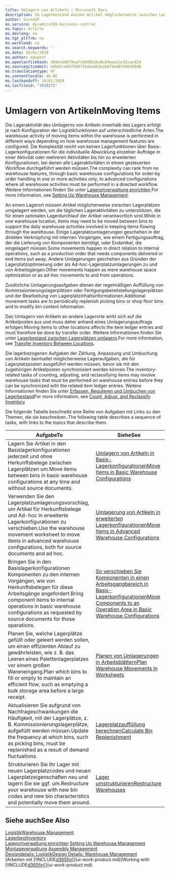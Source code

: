 ```yaml
---
title: Umlagern von Artikeln | Microsoft Docs
description: Im Lagerbestand müssen Artikel möglicherweise zwischen Lagerplätzen umgelagert werden, um die täglichen Lageraktivitäten zu unterstützen, die für einen optimalen Lagerdurchlauf der Artikel verantwortlich sind. Einige Lagerplatzumlagerungen geschehen in der direkten Verknüpfung mit internen Vorgängen, wie einem Fertigungsauftrag, der die Lieferung von Komponenten benötigt, oder Endartikel, die eingelagert müssen. Andere Umlagerungen geschehen aus Gründen der Lagerplatzoptimierung oder als Ad-hoc-Lagerplatzumlagerungen zu und von Arbeitsgängen.
author: SorenGP
ms.service: dynamics365-business-central
ms.topic: article
ms.devlang: na
ms.tgt_pltfrm: na
ms.workload: na
ms.search.keywords: ''
ms.date: 10/01/2020
ms.author: edupont
ms.openlocfilehash: d0decb06f9ea7c8dd85aba8cb9aea2ac02cac824
ms.sourcegitcommit: ddbb5cede750df1baba4b3eab8fbed6744b5b9d6
ms.translationtype: HT
ms.contentlocale: de-DE
ms.lasthandoff: 10/01/2020
ms.locfileid: "3920272"
---
```

# <a name="moving-items"></a><span data-ttu-id="e1005-105">Umlagern von Artikeln</span><span class="sxs-lookup"><span data-stu-id="e1005-105">Moving Items</span></span>
<span data-ttu-id="e1005-106">Die Lageraktivität des Umlagerns von Artikeln innerhalb des Lagers erfolgt je nach Konfiguration der Logistikfunktionen auf unterschiedliche Arten.</span><span class="sxs-lookup"><span data-stu-id="e1005-106">The warehouse activity of moving items within the warehouse is performed in different ways depending on how warehouse management features are configured.</span></span> <span data-ttu-id="e1005-107">Die Komplexität reicht von keinen Lagerfunktionen über Basis-Lagerkonfigurationen für die individuelle Abwicklung einzelner Aufträge in einer Aktivität oder mehreren Aktivitäten bis hin zu erweiterten Konfigurationen, bei denen alle Lageraktivitäten in einem gesteuerten Workflow durchgeführt werden müssen.</span><span class="sxs-lookup"><span data-stu-id="e1005-107">The complexity can rank from no warehouse features, through basic warehouse configurations for order-by order handling in one or more activities only, to advanced configurations where all warehouse activities must be performed in a directed workflow.</span></span> <span data-ttu-id="e1005-108">Weitere Informationen finden Sie unter [Lagerortverwaltung einrichten](warehouse-setup-warehouse.md).</span><span class="sxs-lookup"><span data-stu-id="e1005-108">For more information, see [Setting Up Warehouse Management](warehouse-setup-warehouse.md).</span></span>

<span data-ttu-id="e1005-109">An einem Lagerort müssen Artikel möglicherweise zwischen Lagerplätzen umgelagert werden, um die täglichen Lageraktivitäten zu unterstützen, die für einen optimalen Lagerdurchlauf der Artikel verantwortlich sind.</span><span class="sxs-lookup"><span data-stu-id="e1005-109">While in one warehouse location, items may need to be moved between bins to support the daily warehouse activities involved in keeping items flowing through the warehouse.</span></span> <span data-ttu-id="e1005-110">Einige Lagerplatzumlagerungen geschehen in der direkten Verknüpfung mit internen Vorgängen, wie einem Fertigungsauftrag, der die Lieferung von Komponenten benötigt, oder Endartikel, die eingelagert müssen.</span><span class="sxs-lookup"><span data-stu-id="e1005-110">Some movements happen in direct relation to internal operations, such as a production order that needs components delivered or end items put away.</span></span> <span data-ttu-id="e1005-111">Andere Umlagerungen geschehen aus Gründen der Lagerplatzoptimierung oder als Ad-hoc-Lagerplatzumlagerungen zu und von Arbeitsgängen.</span><span class="sxs-lookup"><span data-stu-id="e1005-111">Other movements happen as mere warehouse space optimization or as ad-hoc movements to and from operations.</span></span>

<span data-ttu-id="e1005-112">Zusätzliche Umlagerungsaufgaben dienen der regelmäßigen Auffüllung von Kommissionierungslagerplätzen oder Fertigungsbereitstellungslagerplätzen und der Bearbeitung von Lagerplatzinhaltsinformationen.</span><span class="sxs-lookup"><span data-stu-id="e1005-112">Additional movement tasks are to periodically replenish picking bins or shop floor bins and to modify bin content information.</span></span>

<span data-ttu-id="e1005-113">Das Umlagern von Artikeln an andere Lagerorte wirkt sich auf die Artikelposten aus und muss daher anhand eines Umlagerungsauftrags erfolgen.</span><span class="sxs-lookup"><span data-stu-id="e1005-113">Moving items to other locations affects the item ledger entries and must therefore be done by transfer order.</span></span> <span data-ttu-id="e1005-114">Weitere Informationen finden Sie unter [Lagerbestand zwischen Lagerplätzen umlagern](inventory-how-transfer-between-locations.md).</span><span class="sxs-lookup"><span data-stu-id="e1005-114">For more information, see [Transfer Inventory Between Locations](inventory-how-transfer-between-locations.md).</span></span>  

<span data-ttu-id="e1005-115">Die lagerbezogenen Aufgaben der Zählung, Anpassung und Umbuchung von Artikeln beinhaltet möglicherweise Lageraufgaben, die für Lagerplatzposten ausgeführt werden müssen, bevor sie mit den zugehörigen Artikelposten synchronisiert werden können.</span><span class="sxs-lookup"><span data-stu-id="e1005-115">The inventory-related tasks of counting, adjusting, and reclassifying items may involve warehouse tasks that must be performed on warehouse entries before they can be synchronized with the related item ledger entries.</span></span> <span data-ttu-id="e1005-116">Weitere Informationen finden Sie unter [Erfassen, Regulieren und Umbuchen von Lagerbestand](inventory-how-count-adjust-reclassify.md)</span><span class="sxs-lookup"><span data-stu-id="e1005-116">For more information, see [Count, Adjust, and Reclassify Inventory](inventory-how-count-adjust-reclassify.md)</span></span>  

 <span data-ttu-id="e1005-117">Die folgende Tabelle beschreibt eine Reihe von Aufgaben mit Links zu den Themen, die sie beschreiben..</span><span class="sxs-lookup"><span data-stu-id="e1005-117">The following table describes a sequence of tasks, with links to the topics that describe them.</span></span>   

|<span data-ttu-id="e1005-118">**Aufgabe**</span><span class="sxs-lookup"><span data-stu-id="e1005-118">**To**</span></span>|<span data-ttu-id="e1005-119">**Siehe**</span><span class="sxs-lookup"><span data-stu-id="e1005-119">**See**</span></span>|  
|------------|-------------|  
|<span data-ttu-id="e1005-120">Lagern Sie Artikel in den Basislagerkonfigurationen jederzeit und ohne Herkunftsbelege zwischen Lagerplätzen um.</span><span class="sxs-lookup"><span data-stu-id="e1005-120">Move items between bins in basic warehouse configurations at any time and without source documents.</span></span>|[<span data-ttu-id="e1005-121">Umlagern von Artikeln in Basis-Lagerkonfigurationen</span><span class="sxs-lookup"><span data-stu-id="e1005-121">Move Items in Basic Warehouse Configurations</span></span>](warehouse-how-to-move-items-ad-hoc-in-basic-warehousing.md)|
|<span data-ttu-id="e1005-122">Verwenden Sie den Lagerplatzumlagerungsvorschlag, um Artikel für Herkunftsbelege und Ad-hoc in erweiterte Lagerkonfigurationen zu verschieben.</span><span class="sxs-lookup"><span data-stu-id="e1005-122">Use the warehouse movement worksheet to move items in advanced warehouse configurations, both for source documents and ad hoc.</span></span>|[<span data-ttu-id="e1005-123">Umlagerung von Artikeln in erweiterten Lagerkonfigurationen</span><span class="sxs-lookup"><span data-stu-id="e1005-123">Move Items in Advanced Warehouse Configurations</span></span>](warehouse-how-to-move-items-in-advanced-warehousing.md)|  
|<span data-ttu-id="e1005-124">Bringen Sie in den Basislagerkonfigurationen Komponenten zu den internen Vorgängen, wie von Herkunftsbelegen für diese Arbeitsgänge angefordert.</span><span class="sxs-lookup"><span data-stu-id="e1005-124">Bring component items to internal operations in basic warehouse configurations as requested by source documents for those operations.</span></span>|[<span data-ttu-id="e1005-125">So verschieben Sie Komponenten in einen Arbeitsgangbereich in Basis-Lagerkonfigurationen</span><span class="sxs-lookup"><span data-stu-id="e1005-125">Move Components to an Operation Area in Basic Warehouse Configurations</span></span>](warehouse-how-to-move-components-to-an-operation-area-in-basic-warehousing.md)|
|<span data-ttu-id="e1005-126">Planen Sie, welche Lagerplätze gefüllt oder geleert werden sollen, um einen effizienten Ablauf zu gewährleisten, wie z. B. das Leeren eines Palettenlagerplatzes vor einem großen Wareneingang.</span><span class="sxs-lookup"><span data-stu-id="e1005-126">Plan which bins to fill or empty to maintain an efficient flow, such as emptying a bulk storage area before a large receipt.</span></span>|[<span data-ttu-id="e1005-127">Planen von Umlagerungen in Arbeitsblättern</span><span class="sxs-lookup"><span data-stu-id="e1005-127">Plan Warehouse Movements in Worksheets</span></span>](warehouse-how-to-plan-warehouse-movements-in-worksheets.md)|
|<span data-ttu-id="e1005-128">Aktualisieren Sie aufgrund von Nachfrageschwankungen die Häufigkeit, mit der Lagerplätze, z. B. Kommissionierungslagerplätze, aufgefüllt werden müssen.</span><span class="sxs-lookup"><span data-stu-id="e1005-128">Update the frequency at which bins, such as picking bins, must be replenished as a result of demand fluctuations.</span></span>|[<span data-ttu-id="e1005-129">Lagerplatzauffüllung berechnen</span><span class="sxs-lookup"><span data-stu-id="e1005-129">Calculate Bin Replenishment</span></span>](warehouse-how-to-calculate-bin-replenishment.md)|
|<span data-ttu-id="e1005-130">Strukturieren Sie Ihr Lager mit neuen Lagerplatzcodes und neuen Lagerplatzeigenschaften neu und lagern Sie sie ggf. um.</span><span class="sxs-lookup"><span data-stu-id="e1005-130">Restructure your warehouse with new bin codes and new bin characteristics and potentially move them around.</span></span>|[<span data-ttu-id="e1005-131">Lager umstrukturieren</span><span class="sxs-lookup"><span data-stu-id="e1005-131">Restructure Warehouses</span></span>](warehouse-how-to-restructure-warehouses.md)|  

## <a name="see-also"></a><span data-ttu-id="e1005-132">Siehe auch</span><span class="sxs-lookup"><span data-stu-id="e1005-132">See Also</span></span>  
[<span data-ttu-id="e1005-133">Logistik</span><span class="sxs-lookup"><span data-stu-id="e1005-133">Warehouse Management</span></span>](warehouse-manage-warehouse.md)  
[<span data-ttu-id="e1005-134">Lagerbest</span><span class="sxs-lookup"><span data-stu-id="e1005-134">Inventory</span></span>](inventory-manage-inventory.md)  
<span data-ttu-id="e1005-135">[Lagerortverwaltung einrichten](warehouse-setup-warehouse.md)   </span><span class="sxs-lookup"><span data-stu-id="e1005-135">[Setting Up Warehouse Management](warehouse-setup-warehouse.md)   </span></span>  
<span data-ttu-id="e1005-136">[Montageverwaltung](assembly-assemble-items.md)  </span><span class="sxs-lookup"><span data-stu-id="e1005-136">[Assembly Management](assembly-assemble-items.md)  </span></span>  
[<span data-ttu-id="e1005-137">Designdetails: Logistik</span><span class="sxs-lookup"><span data-stu-id="e1005-137">Design Details: Warehouse Management</span></span>](design-details-warehouse-management.md)  
<span data-ttu-id="e1005-138">[Arbeiten mit [!INCLUDE[d365fin](includes/d365fin_md.md)]](ui-work-product.md)</span><span class="sxs-lookup"><span data-stu-id="e1005-138">[Working with [!INCLUDE[d365fin](includes/d365fin_md.md)]](ui-work-product.md)</span></span>

